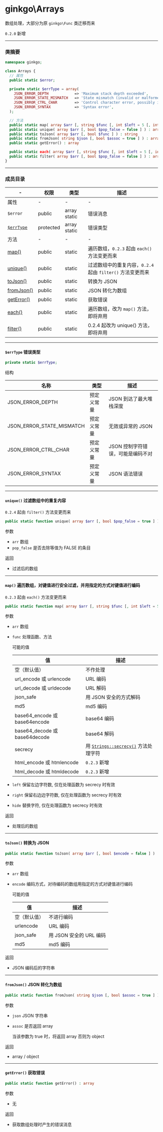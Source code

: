 # ginkgo\Arrays

数组处理，大部分为原 `ginkgo\Func` 类迁移而来

`0.2.0` 新增

----------

### 类摘要

```php
namespace ginkgo;

class Arrays {
  // 属性
  public static $error;

  private static $errType = array(
    JSON_ERROR_DEPTH            => 'Maximum stack depth exceeded',
    JSON_ERROR_STATE_MISMATCH   => 'State mismatch (invalid or malformed JSON)',
    JSON_ERROR_CTRL_CHAR        => 'Control character error, possibly incorrectly encoded',
    JSON_ERROR_SYNTAX           => 'Syntax error',
  );

  // 方法
  public static map( array $arr [, string $func [, int $left = 5 [, int $right = 5 [, string $hide = '*' ]]]] ) : array // since 0.2.3
  public static unique( array $arr [, bool $pop_false = false ] ) : array // since 0.2.4
  public static toJson( array $arr [, bool $func ] ) : string
  public static fromJson( string $json [, bool $assoc = true ] ) : array
  public static getError() : array

  public static each( array $arr [, string $func [, int $left = 5 [, int $right = 5 [, string $hide = '*' ]]]] ) : array // 0.2.3 起改为 map() 方法，即将弃用
  public static filter( array $arr [, bool $pop_false = false ] ) : array // 0.2.4 起改为 unique() 方法，即将弃用
}
```

----------

### 成员目录

| - | 权限 | 类型 | 描述 |
| - | - | - | - |
| 属性 | - | - | - |
| `$error` | public | array static | 错误消息 |
| [`$errType`](#$errType) | protected | array static | 错误类型 |
| 方法 | - | - | - |
| [map()](#map()) | public | static | 遍历数组，`0.2.3` 起由 `each()` 方法变更而来 |
| [unique()](#unique()) | public | static | 过滤数组中的重复内容，`0.2.4` 起由 `filter()` 方法变更而来 |
| [toJson()](#toJson()) | public | static | 转换为 JSON |
| [fromJson()](#fromJson()) | public | static | JSON 转化为数组 |
| [getError()](#getError()) | public | static | 获取错误 |
| [each()](#map()) | public | static | 遍历数组，改为 `map()` 方法，即将弃用 |
| [filter()](#unique()) | public | static | 0.2.4 起改为 unique() 方法，即将弃用 |

----------

<span id="$errType"></span>

#### `$errType` 错误类型

``` php
private static $errType;
```

结构

| 名称 | 类型 | 描述 |
| - | - | - |
| JSON_ERROR_DEPTH | 预定义常量 | JSON 到达了最大堆栈深度 |
| JSON_ERROR_STATE_MISMATCH | 预定义常量 | 无效或异常的 JSON |
| JSON_ERROR_CTRL_CHAR | 预定义常量 | JSON 控制字符错误，可能是编码不对 |
| JSON_ERROR_SYNTAX | 预定义常量 | JSON 语法错误 |

----------

<span id="filter()"></span>
<span id="unique()"></span>

#### `unique()` 过滤数组中的重复内容

`0.2.4` 起由 `filter()` 方法变更而来

``` php
public static function unique( array $arr [, bool $pop_false = true ] ) : array
```

参数

* `arr` 数组
* `pop_false` 是否去除等值为 FALSE 的条目

返回

* 过滤后的数组

----------

<span id="each()"></span>
<span id="map()"></span>

#### `map()` 遍历数组，对键值进行安全过滤，并用指定的方式对键值进行编码

`0.2.3` 起由 `each()` 方法变更而来

``` php
public static function map( array $arr [, string $func [, int $left = 5 [, int $right = 5 [, string $hide = '*' ]]]] ) : array
```

参数

* `arr` 数组
* `func` 处理函数、方法

  可能的值

  | 值 | 描述 |
  | - | - |
  | 空（默认值） | 不作处理 |
  | url_encode 或 urlencode | URL 编码 |
  | url_decode 或 urldecode | URL 解码 |
  | json_safe | 用 JSON 安全的方式解码 |
  | md5 | md5 编码 |
  | base64_encode 或 base64encode | base64 编码 |
  | base64_decode 或 base64decode | base64 解码 |
  | secrecy | 用 [`Strings::secrecy()`](../strings#secrecy()) 方法处理字符 |
  | html_encode 或 htmlencode | `0.2.3` 新增 |
  | html_decode 或 htmldecode | `0.2.3` 新增 |

* `left` 保留左边字符数, 仅在处理函数为 secrecy 时有效
* `right` 保留右边边字符数, 仅在处理函数为 secrecy 时有效
* `hide` 替换字符, 仅在处理函数为 secrecy 时有效

返回

* 处理后的数组

----------

<span id="toJson()"></span>

#### `toJson()` 转换为 JSON

``` php
public static function toJson( array $arr [, bool $encode = false ] ) : string
```

参数

* `arr` 数组
* `encode` 编码方式，对待编码的数组用指定的方式对键值进行编码

  可能的值

  | 值 | 描述 |
  | - | - |
  | 空（默认值） | 不进行编码 |
  | urlencode | URL 编码 |
  | json_safe | 用 JSON 安全的 URL 编码 |
  | md5 | md5 编码 |

返回

* JSON 编码后的字符串

----------

<span id="fromJson()"></span>

#### `fromJson()` JSON 转化为数组

``` php
public static function fromJson( string $json [, bool $assoc = true ] ) : array
```

参数

* `json` JSON 字符串
* `assoc` 是否返回 array

  当该参数为 true 时，将返回 array 否则为 object

返回

* array / object

----------

<span id="getError()"></span>

#### `getError()` 获取错误

``` php
public static function getError() : array
```

参数

* 无

返回

* 获取数组处理时产生的错误消息
